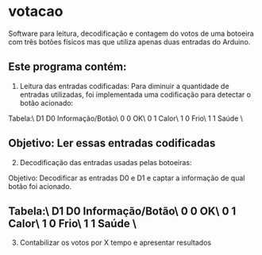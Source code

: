 # votacao

Software para leitura, decodificação e contagem do votos de uma botoeira com três botões físicos mas que utiliza apenas duas entradas do Arduino.

Este programa contém:
----------------------------------------------------------------
1) Leitura das entradas codificadas:
Para diminuir a quantidade de entradas utilizadas, foi implementada uma codificação
para detectar o botão acionado:

Tabela:\\
D1 D0 Informação/Botão\\
0  0  OK\\
0  1  Calor\\
1  0  Frio\\
1  1  Saúde \\

Objetivo: Ler essas entradas codificadas
-------------------------------------------------------------------
2) Decodificação das entradas usadas pelas botoeiras:

Objetivo: Decodificar as entradas D0 e D1 e captar a informação de qual botão foi acionado.

Tabela:\\
D1 D0 Informação/Botão\\
0  0  OK\\
0  1  Calor\\
1  0  Frio\\
1  1  Saúde \\
------------------------------------------------------------------
3) Contabilizar os votos por X tempo e apresentar resultados
